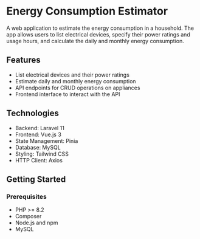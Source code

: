 # Energy Consumption Estimator

A web application to estimate the energy consumption in a household. The app allows users to list electrical devices, specify their power ratings and usage hours, and calculate the daily and monthly energy consumption.

## Features

- List electrical devices and their power ratings
- Estimate daily and monthly energy consumption
- API endpoints for CRUD operations on appliances
- Frontend interface to interact with the API

## Technologies

- Backend: Laravel 11
- Frontend: Vue.js 3
- State Management: Pinia
- Database: MySQL
- Styling: Tailwind CSS
- HTTP Client: Axios

## Getting Started

### Prerequisites

- PHP >= 8.2
- Composer
- Node.js and npm
- MySQL
